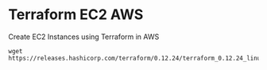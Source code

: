 # Terraform EC2 AWS
 Create EC2 Instances using Terraform in AWS

```
wget https://releases.hashicorp.com/terraform/0.12.24/terraform_0.12.24_linux_amd64.zip
```